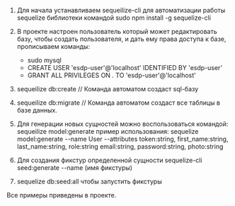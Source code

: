 1. Для начала устанавливаем sequeilize-cli для автоматизации работы sequelize библиотеки командой 
   sudo npm install -g sequelize-cli
   
2. В проекте настроен пользователь который может редактировать базу, чтобы создать пользователя, и дать ему права доступа к базе, прописываем команды:
   * sudo mysql
   * CREATE USER 'esdp-user'@'localhost' IDENTIFIED BY 'esdp-user'
   * GRANT ALL PRIVILEGES ON *.* TO 'esdp-user'@'localhost'
   
3. sequeilize db:create  // Команда автоматом создаст sql-базу 
4. sequeilize db:migrate // Команда автоматом создаст все таблицы в базе данных.
5. Для генерации новых сущностей можно воспользоваться командой: sequeilize model:generate пример использования:
   sequelize model:generate --name User --attributes token:string, first_name:string, last_name:string, role:string email:string, password:string, photo:string
6. Для создания фикстур определенной сущности sequelize-cli seed:generate --name (имя фикстуры)
7. sequelize db:seed:all чтобы запустить фикстуры

Все примеры приведены в проекте.



